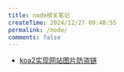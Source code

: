 ```yaml
---
title: node相关笔记
createTime: 2024/12/27 09:48:55
permalink: /node/
comments: false
---
```


- [koa2实现网站图片防盗链](./koa2实现网站图片防盗链.md)